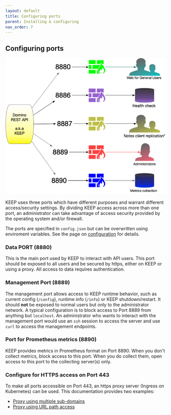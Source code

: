 ```yaml
---
layout: default
title: Configuring ports
parent: Installing & configuring
nav_order: 7
---
```


## Configuring ports

![Ports in use](../../assets/images/PortUse.png)

KEEP uses three ports which have different purposes and warrant different access/security settings. By dividing KEEP access across more than one port, an administrator can take advantage of access security provided by the operating system and/or firewall.

The ports are specified in `config.json` but can be overwritten using enviroment variables. See the page on [configuration](../security/configjson) for details.

### Data PORT (8880)

This is the main port used by KEEP to interact with API users. This port should be exposed to all users and be secured by https, either on KEEP or using a proxy. All access to data requires authentication.

### Management Port (8889)

The management port allows access to KEEP runtime behavior, such as current config (`/config`), runtime info (`/info`) or KEEP shutdown/restart. It should **not** be exposed to normal users but only to the administrator network.
A typical configuration is to block access to Port 8889 from anything but `localhost`. An administrator who wants to interact with the management port would use an `ssh` session to access the server and use `curl` to access the management endpoints.

### Port for Prometheus metrics (8890)

KEEP provides metrics in Prometheus format on Port 8890. When you don't collect metrics, block access to this port. When you do collect them, open access to this port to the collecting server(s) only.

### Configure for HTTPS access on Port 443

To make all ports accessible on Port 443, an https proxy server (Ingress on Kubernetes) can be used. This documentation provides two examples:

- [Proxy using multiple sub-domains](../security/httpsproxy)
- [Proxy using URL path access](../security/httpsproxy2)
